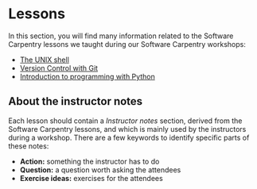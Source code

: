 # Lessons

In this section, you will find many information related to the Software Carpentry lessons we taught during our Software Carpentry workshops:

* [The UNIX shell](/software-carpentry/lessons/the-unix-shell.md)
* [Version Control with Git](/software-carpentry/lessons/version-control-with-git.md)
* [Introduction to programming with Python](/software-carpentry/lessons/introduction-to-programming-with-python.md)

## About the instructor notes

Each lesson should contain a _Instructor notes_ section, derived from the Software Carpentry lessons, and which is mainly used by the instructors during a workshop. There are a few keywords to identify specific parts of these notes:

- **Action:** something the instructor has to do
- **Question:** a question worth asking the attendees
- **Exercise ideas:** exercises for the attendees

